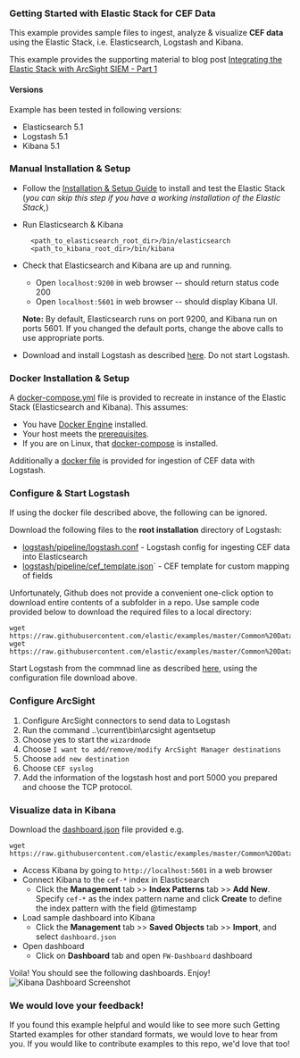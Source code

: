 ### Getting Started with Elastic Stack for CEF Data

This example provides sample files to ingest, analyze & visualize **CEF data** using the Elastic Stack, i.e. Elasticsearch, Logstash and Kibana.

This example provides the supporting material to blog post [Integrating the Elastic Stack with ArcSight SIEM - Part 1](https://www.elastic.co/blog/integrating-elastic-stack-with-arcsight-siem-part-1)

#### Versions

Example has been tested in following versions:
- Elasticsearch 5.1
- Logstash 5.1
- Kibana 5.1

### Manual Installation & Setup

* Follow the [Installation & Setup Guide](https://github.com/elastic/examples/blob/master/Installation%20and%20Setup.md) to install and test the Elastic Stack (*you can skip this step if you have a working installation of the Elastic Stack,*)

* Run Elasticsearch & Kibana
  ```shell
    <path_to_elasticsearch_root_dir>/bin/elasticsearch
    <path_to_kibana_root_dir>/bin/kibana
    ```

* Check that Elasticsearch and Kibana are up and running.
  - Open `localhost:9200` in web browser -- should return status code 200
  - Open `localhost:5601` in web browser -- should display Kibana UI.

  **Note:** By default, Elasticsearch runs on port 9200, and Kibana run on ports 5601. If you changed the default ports, change   the above calls to use appropriate ports.

* Download and install Logstash as described [here](https://www.elastic.co/guide/en/logstash/5.1/installing-logstash.html#installing-binary). Do not start Logstash.

### Docker Installation & Setup

A [docker-compose.yml](https://github.com/elastic/examples/tree/master/Common%20Data%20Formats/cef/docker-compose.yml) file is provided to recreate in instance of the Elastic Stack (Elasticsearch and Kibana). This assumes:

* You have [Docker Engine](https://docs.docker.com/engine/installation/) installed.
* Your host meets the [prerequisites](https://www.elastic.co/guide/en/elasticsearch/reference/5.1/docker.html#docker-cli-run-prod-mode).
* If you are on Linux, that [docker-compose](https://github.com/docker/compose/releases/latest) is installed.

Additionally a [docker file](https://github.com/elastic/examples/master/Common%20Data%20Formats/cef/logstash/Dockerfile) is provided for ingestion of CEF data with Logstash.


### Configure & Start Logstash

If using the docker file described above, the following can be ignored.

Download the following files to the **root installation** directory of Logstash:

- [logstash/pipeline/logstash.conf](https://github.com/elastic/examples/tree/master/Common%20Data%20Formats/cef/logstash/pipeline/logstash.conf) - Logstash config for ingesting CEF data into Elasticsearch
- [logstash/pipeline/cef_template.json](https://github.com/elastic/examples/tree/master/Common%20Data%20Formats/cef/logstash/pipeline/cef_template.json)` - CEF template for custom mapping of fields

Unfortunately, Github does not provide a convenient one-click option to download entire contents of a subfolder in a repo. Use sample code provided below to download the required files to a local directory:

```
wget https://raw.githubusercontent.com/elastic/examples/master/Common%20Data%20Formats/cef/logstash/pipeline/logstash.conf
wget https://raw.githubusercontent.com/elastic/examples/master/Common%20Data%20Formats/cef/logstash/pipeline/cef_template.json
```

Start Logstash from the commnad line as described [here](https://www.elastic.co/guide/en/logstash/5.1/running-logstash-command-line.html), using the configuration file download above.

### Configure ArcSight

1. Configure ArcSight connectors to send data to Logstash
1. Run the command ..<installdir>\current\bin\arcsight agentsetup
1. Choose yes to start the `wizardmode`
1. Choose `I want to add/remove/modify ArcSight Manager destinations`
1. Choose `add new destination`
1. Choose `CEF syslog`
1. Add the information of the logstash host and port 5000 you prepared and choose the TCP protocol.


### Visualize data in Kibana

Download the [dashboard.json](https://github.com/elastic/examples/master/Common%20Data%20Formats/cef/dashboard.json) file provided e.g.

```
wget https://raw.githubusercontent.com/elastic/examples/master/Common%20Data%20Formats/cef/dashboard.json
```

* Access Kibana by going to `http://localhost:5601` in a web browser
* Connect Kibana to the `cef-*` index in Elasticsearch
    * Click the **Management** tab >> **Index Patterns** tab >> **Add New**. Specify `cef-*` as the index pattern name and click **Create** to define the index pattern with the field @timestamp
* Load sample dashboard into Kibana
    * Click the **Management** tab >> **Saved Objects** tab >> **Import**, and select `dashboard.json`
* Open dashboard
    * Click on **Dashboard** tab and open `FW-Dashboard` dashboard

Voila! You should see the following dashboards. Enjoy!
![Kibana Dashboard Screenshot](https://github.com/elastic/examples/blob/master/Common%20Data%20Formats/cef/cef_dashboard.png?raw=true)

### We would love your feedback!
If you found this example helpful and would like to see more such Getting Started examples for other standard formats, we would love to hear from you. If you would like to contribute examples to this repo, we'd love that too!

